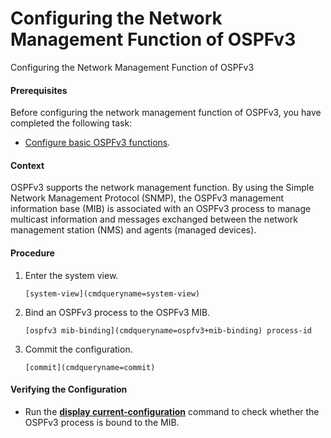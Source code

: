 Configuring the Network Management Function of OSPFv3
=====================================================

Configuring the Network Management Function of OSPFv3

#### Prerequisites

Before configuring the network management function of OSPFv3, you have completed the following task:

* [Configure basic OSPFv3 functions](vrp_ospfv3_cfg_0009.html).

#### Context

OSPFv3 supports the network management function. By using the Simple Network Management Protocol (SNMP), the OSPFv3 management information base (MIB) is associated with an OSPFv3 process to manage multicast information and messages exchanged between the network management station (NMS) and agents (managed devices).


#### Procedure

1. Enter the system view.
   
   
   ```
   [system-view](cmdqueryname=system-view)
   ```
2. Bind an OSPFv3 process to the OSPFv3 MIB.
   
   
   ```
   [ospfv3 mib-binding](cmdqueryname=ospfv3+mib-binding) process-id
   ```
3. Commit the configuration.
   
   
   ```
   [commit](cmdqueryname=commit)
   ```

#### Verifying the Configuration

* Run the [**display current-configuration**](cmdqueryname=display+current-configuration) command to check whether the OSPFv3 process is bound to the MIB.